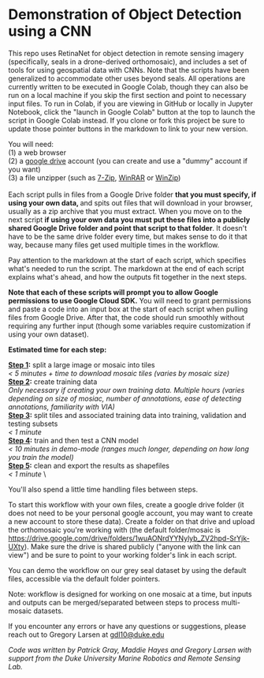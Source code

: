 # Demonstration of Object Detection using a CNN

This repo uses RetinaNet for object detection in remote sensing imagery (specifically, seals in a drone-derived orthomosaic), and includes a set of tools for using geospatial data with CNNs. Note that the scripts have been generalized to accommodate other uses beyond seals. All operations are currently written to be executed in Google Colab, though they can also be run on a local machine if you skip the first section and point to necessary input files. To run in Colab, if you are viewing in GitHub or locally in Jupyter Notebook, click the "launch in Google Colab" button at the top to launch the script in Google Colab instead. If you clone or fork this project be sure to update those pointer buttons in the markdown to link to your new version.

You will need: \
(1) a web browser \
(2) a [google drive](https://www.google.com/intl/en/drive/) account (you can create and use a "dummy" account if you want) \
(3) a file unzipper (such as [7-Zip](https://www.7-zip.org/), [WinRAR](https://www.win-rar.com/) or [WinZip](https://www.winzip.com/)) \
\
Each script pulls in files from a Google Drive folder <b> that you must specify, if using your own data, </b> and spits out files that will download in your browser, usually as a zip archive that you must extract. When you move on to the next script <b> if using your own data you must put these files into a publicly shared Google Drive folder and point that script to that folder</b>. It doesn't have to be the same drive folder every time, but makes sense to do it that way, because many files get used multiple times in the workflow.

Pay attention to the markdown at the start of each script, which specifies what's needed to run the script. The markdown at the end of each script explains what's ahead, and how the outputs fit together in the next steps.

<b>Note that each of these scripts will prompt you to allow Google permissions to use Google Cloud SDK.</b>  You will need to grant permissions and paste a code into an input box at the start of each script when pulling files from Google Drive. After that, the code should run smoothly without requiring any further input (though some variables require customization if using your own dataset).

<b>Estimated time for each step:</b>

<b>[Step 1](https://colab.research.google.com/github/gl7176/GreySealCNN/blob/master/1_orthomosaic_to_tiles.ipynb):</b> split a large image or mosaic into tiles \
  <i>< 5 minutes + time to download mosaic tiles (varies by mosaic size)</i> \
<b>[Step 2](https://colab.research.google.com/github/gl7176/GreySealCNN/blob/master/2_VIA_annotations.ipynb):</b> create training data \
  <i>Only necessary if creating your own training data. Multiple hours (varies depending on size of mosiac, number of annotations, ease of detecting annotations, familiarity with VIA)</i> \
<b>[Step 3](https://colab.research.google.com/github/gl7176/GreySealCNN/blob/master/3_VIA_to_RetinaNet_subsetted.ipynb):</b> split tiles and associated training data into training, validation and testing subsets \
  <i>< 1 minute</i> \
<b>[Step 4](https://colab.research.google.com/github/gl7176/GreySealCNN/blob/master/4_CNN_setup_training_testing.ipynb):</b> train and then test a CNN model \
  <i>< 10 minutes in demo-mode (ranges much longer, depending on how long you train the model)</i> \
<b>[Step 5](https://colab.research.google.com/github/gl7176/GreySealCNN/blob/master/5_export_outputs.ipynb):</b> clean and export the results as shapefiles \
  <i>< 1 minute</i> \

You'll also spend a little time handling files between steps.

To start this workflow with your own files, create a google drive folder (it does not need to be your personal google account, you may want to create a new account to store these data). Create a folder on that drive and upload the orthomosaic you're working with (the default folder/mosaic is https://drive.google.com/drive/folders/1wuAONrdYYNylyb_ZV2hpd-SrYjk-UXty). Make sure the drive is shared publicly ("anyone with the link can view") and be sure to point to your working folder's link in each script.

You can demo the workflow on our grey seal dataset by using the default files, accessible via the default folder pointers.

Note: workflow is designed for working on one mosaic at a time, but inputs and outputs can be merged/separated between steps to process multi-mosaic datasets.

If you encounter any errors or have any questions or suggestions, please reach out to Gregory Larsen at gdl10@duke.edu

_Code was written by Patrick Gray, Maddie Hayes and Gregory Larsen with support from the Duke University Marine Robotics and Remote Sensing Lab._

